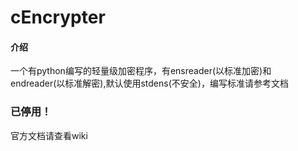 # cEncrypter

#### 介绍
一个有python编写的轻量级加密程序，有ensreader(以标准加密)和endreader(以标准解密),默认使用stdens(不安全)，编写标准请参考文档


### 已停用！
官方文档请查看wiki
